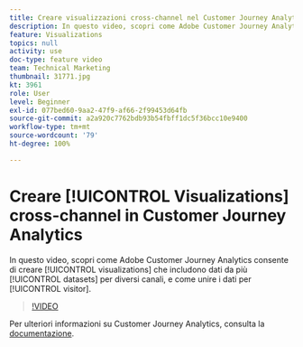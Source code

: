 ```yaml
---
title: Creare visualizzazioni cross-channel nel Customer Journey Analytics
description: In questo video, scopri come Adobe Customer Journey Analytics consente di creare visualizzazioni che includono dati da più set di dati per diversi canali, e come unire i dati per visitatore.
feature: Visualizations
topics: null
activity: use
doc-type: feature video
team: Technical Marketing
thumbnail: 31771.jpg
kt: 3961
role: User
level: Beginner
exl-id: 077bed60-9aa2-47f9-af66-2f99453d64fb
source-git-commit: a2a920c7762bdb93b54fbff1dc5f36bcc10e9400
workflow-type: tm+mt
source-wordcount: '79'
ht-degree: 100%

---
```


# Creare [!UICONTROL Visualizations] cross-channel in Customer Journey Analytics

In questo video, scopri come Adobe Customer Journey Analytics consente di creare [!UICONTROL visualizations] che includono dati da più [!UICONTROL datasets] per diversi canali, e come unire i dati per [!UICONTROL visitor].

>[!VIDEO](https://video.tv.adobe.com/v/35850/?quality=12&learn=on&captions=ita)

Per ulteriori informazioni su Customer Journey Analytics, consulta la [documentazione](https://experienceleague.adobe.com/docs/analytics-platform/using/cja-landing.html?lang=it).
